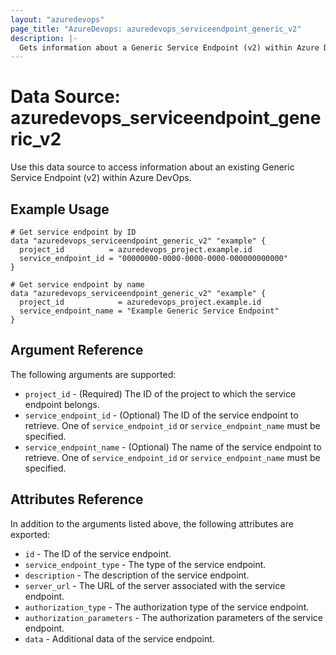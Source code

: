```yaml
---
layout: "azuredevops"
page_title: "AzureDevops: azuredevops_serviceendpoint_generic_v2"
description: |-
  Gets information about a Generic Service Endpoint (v2) within Azure DevOps.
---
```


# Data Source: azuredevops_serviceendpoint_generic_v2

Use this data source to access information about an existing Generic Service Endpoint (v2) within Azure DevOps.

## Example Usage

```hcl
# Get service endpoint by ID
data "azuredevops_serviceendpoint_generic_v2" "example" {
  project_id          = azuredevops_project.example.id
  service_endpoint_id = "00000000-0000-0000-0000-000000000000"
}

# Get service endpoint by name
data "azuredevops_serviceendpoint_generic_v2" "example" {
  project_id            = azuredevops_project.example.id
  service_endpoint_name = "Example Generic Service Endpoint"
}
```

## Argument Reference

The following arguments are supported:

* `project_id` - (Required) The ID of the project to which the service endpoint belongs.
* `service_endpoint_id` - (Optional) The ID of the service endpoint to retrieve. One of `service_endpoint_id` or `service_endpoint_name` must be specified.
* `service_endpoint_name` - (Optional) The name of the service endpoint to retrieve. One of `service_endpoint_id` or `service_endpoint_name` must be specified.

## Attributes Reference

In addition to the arguments listed above, the following attributes are exported:

* `id` - The ID of the service endpoint.
* `service_endpoint_type` - The type of the service endpoint.
* `description` - The description of the service endpoint.
* `server_url` - The URL of the server associated with the service endpoint.
* `authorization_type` - The authorization type of the service endpoint.
* `authorization_parameters` - The authorization parameters of the service endpoint.
* `data` - Additional data of the service endpoint.
